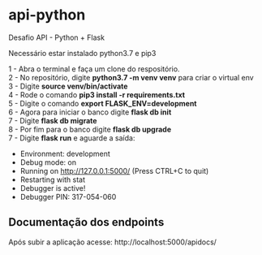 # api-python
Desafio API - Python + Flask

Necessário estar instalado python3.7 e pip3

1 - Abra o terminal e faça um clone do respositório. <br>
2 - No repositório, digite **python3.7 -m venv venv** para criar o virtual env <br>
3 - Digite **source venv/bin/activate** <br>
4 - Rode o comando **pip3 install -r requirements.txt** <br>
5 - Digite o comando **export FLASK_ENV=development** <br>
6 - Agora para iniciar o banco digite **flask db init** <br>
7 - Digite **flask db migrate** <br>
8 - Por fim para o banco digite **flask db upgrade** <br>
7 - Digite **flask run** e aguarde a saída: <br>
 
 * Environment: development
 * Debug mode: on
 * Running on http://127.0.0.1:5000/ (Press CTRL+C to quit)
 * Restarting with stat
 * Debugger is active!
 * Debugger PIN: 317-054-060


## Documentação dos endpoints ##
Após subir a aplicação acesse: http://localhost:5000/apidocs/